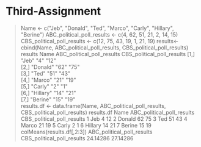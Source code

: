 # Third-Assignment

> Name <- c("Jeb", "Donald", "Ted", "Marco", "Carly", "Hillary", "Berine")
> ABC_political_poll_results <- c(4, 62, 51, 21, 2, 14, 15)
> CBS_political_poll_results <- c(12, 75, 43, 19, 1, 21, 19)
> results<-cbind(Name, ABC_political_poll_results, CBS_political_poll_results)
> results
     Name      ABC_political_poll_results CBS_political_poll_results
[1,] "Jeb"     "4"                        "12"                      
[2,] "Donald"  "62"                       "75"                      
[3,] "Ted"     "51"                       "43"                      
[4,] "Marco"   "21"                       "19"                      
[5,] "Carly"   "2"                        "1"                       
[6,] "Hillary" "14"                       "21"                      
[7,] "Berine"  "15"                       "19"                      
> results.df <- data.frame(Name, ABC_political_poll_results, CBS_political_poll_results)
> results.df
     Name ABC_political_poll_results CBS_political_poll_results
1     Jeb                          4                         12
2  Donald                         62                         75
3     Ted                         51                         43
4   Marco                         21                         19
5   Carly                          2                          1
6 Hillary                         14                         21
7  Berine                         15                         19
> colMeans(results.df[,2:3])
ABC_political_poll_results CBS_political_poll_results 
                  24.14286                   27.14286
